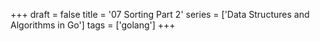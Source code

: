 +++
draft = false
title = '07 Sorting Part 2'
series = ['Data Structures and Algorithms in Go']
tags = ['golang']
+++